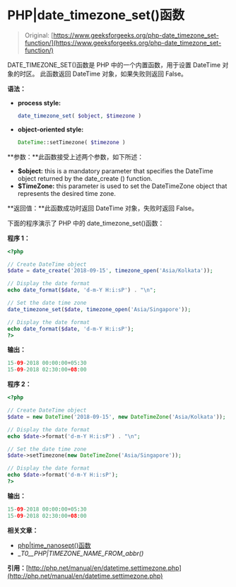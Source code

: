 # PHP|date_timezone_set()函数

> Original: [https://www.geeksforgeeks.org/php-date_timezone_set-function/](https://www.geeksforgeeks.org/php-date_timezone_set-function/)

DATE_TIMEZONE_SET()函数是 PHP 中的一个内置函数，用于设置 DateTime 对象的时区。 此函数返回 DateTime 对象，如果失败则返回 False。

**语法：**

*   **process style:**

    ```php
    date_timezone_set( $object, $timezone )
    ```

*   **object-oriented style:**

    ```php
    DateTime::setTimezone( $timezone )
    ```

**参数：**此函数接受上述两个参数，如下所述：

*   **$object:** this is a mandatory parameter that specifies the DateTime object returned by the date_create () function.
*   **$TimeZone:** this parameter is used to set the DateTimeZone object that represents the desired time zone.

**返回值：**此函数成功时返回 DateTime 对象，失败时返回 False。

下面的程序演示了 PHP 中的 date_timezone_set()函数：

**程序 1：**

```php
<?php

// Create DateTime object
$date = date_create('2018-09-15', timezone_open('Asia/Kolkata'));

// Display the date format
echo date_format($date, 'd-m-Y H:i:sP') . "\n";

// Set the date time zone
date_timezone_set($date, timezone_open('Asia/Singapore'));

// Display the date format
echo date_format($date, 'd-m-Y H:i:sP');
?>
```

**输出：**

```php
15-09-2018 00:00:00+05:30
15-09-2018 02:30:00+08:00

```

**程序 2：**

```php
<?php

// Create DateTime object
$date = new DateTime('2018-09-15', new DateTimeZone('Asia/Kolkata'));

// Display the date format
echo $date->format('d-m-Y H:i:sP') . "\n";

// Set the date time zone
$date->setTimezone(new DateTimeZone('Asia/Singapore'));

// Display the date format
echo $date->format('d-m-Y H:i:sP');
?>
```

**输出：**

```php
15-09-2018 00:00:00+05:30
15-09-2018 02:30:00+08:00

```

**相关文章：**

*   [php|time_nanosept()函数](https://www.geeksforgeeks.org/php-time_nanosleep-function/)
*   __T0__PHP|TIMEZONE_NAME_FROM_abbr()_

**引用：**[http://php.net/manual/en/datetime.settimezone.php](http://php.net/manual/en/datetime.settimezone.php)